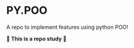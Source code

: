 # PY.POO

A repo to implement features using python POO!

**:brain: This is a repo study :brain:**

